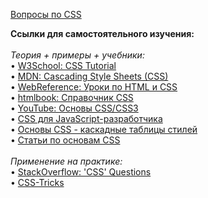 [Вопросы по CSS](http://forum.ru-board.com/topic.cgi?forum=31&bm=1&topic=14862&start=2460#lt)

**Ссылки для самостоятельного изучения:**  
   
_Теория + примеры + учебники:_  
• [W3School: CSS Tutorial](https://www.w3schools.com/css/default.asp)  
• [MDN: Cascading Style Sheets (CSS)](https://developer.mozilla.org/ru/docs/Web/CSS)  
• [WebReference: Уроки по HTML и CSS](https://webref.ru/layout/learn-html-css)  
• [htmlbook: Справочник CSS](http://htmlbook.ru/css)  
• [YouTube: Основы CSS/CSS3](https://www.youtube.com/playlist?list=PL026CCEB5125879C2)  
• [CSS для JavaScript-разработчика](https://learn.javascript.ru/css-for-js)  
• [Основы CSS - каскадные таблицы стилей](http://on-line-teaching.com/css/index.html)  
• [Статьи по основам CSS](https://www.internet-technologies.ru/articles/markup/css/)  
   
_Применение на практике:_  
• [StackOverflow: 'CSS' Questions](https://stackoverflow.com/questions/tagged/css)  
• [CSS-Tricks](https://css-tricks.com/)

